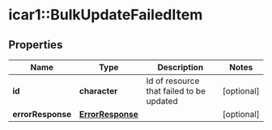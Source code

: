 # icar1::BulkUpdateFailedItem


## Properties
Name | Type | Description | Notes
------------ | ------------- | ------------- | -------------
**id** | **character** | Id of resource that failed to be updated | [optional] 
**errorResponse** | [**ErrorResponse**](ErrorResponse.md) |  | [optional] 


